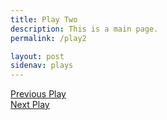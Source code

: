 ```yaml
---
title: Play Two
description: This is a main page.
permalink: /play2

layout: post
sidenav: plays
---
```

[Previous Play](/play1)
<br/>
[Next Play](/play3)
